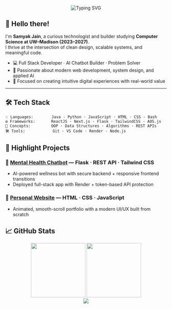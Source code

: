 <!-- ✨ Welcome Section -->
<p align="center">
  <img src="https://readme-typing-svg.herokuapp.com?font=Fira+Code&duration=3000&pause=1000&color=00C8FF&center=true&vCenter=true&width=600&height=45&lines=Hi+there+%F0%9F%91%8B+I'm+Samyak+Jain;Developer+%7C+Builder+%7C+CS+%40+UW-Madison" alt="Typing SVG" />
</p>


## 👋 Hello there!

I'm **Samyak Jain**, a curious technologist and builder studying **Computer Science at UW–Madison (2023–2027)**.  
I thrive at the intersection of clean design, scalable systems, and meaningful code.

- 💻 Full Stack Developer · AI Chatbot Builder · Problem Solver  
- 🚀 Passionate about modern web development, system design, and applied AI  
- 🎯 Focused on creating intuitive digital experiences with real-world value

---

## 🛠 Tech Stack

```text
💡 Languages:        Java · Python · JavaScript · HTML · CSS · Bash
⚙️ Frameworks:       ReactJS · Next.js · Flask · TailwindCSS · AOS.js
🧠 Concepts:         OOP · Data Structures · Algorithms · REST APIs
🛠 Tools:            Git · VS Code · Render · Node.js
```

## 🚀 Highlight Projects

### 📌 <a href=https://github.com/samyakjain-1/chatbot>Mental Health Chatbot<a> — Flask · REST API · Tailwind CSS
- AI-powered wellness bot with secure backend + responsive frontend transitions
- Deployed full-stack app with Render + token-based API protection

### 📌 <a href=https://github.com/samyakjain-1/website>Personal Website<a> — HTML · CSS · JavaScript
- Animated, smooth-scroll portfolio with a modern UI/UX built from scratch

## 📈 GitHub Stats
<div align="center"> <img height="170" src="https://github-readme-stats.vercel.app/api?username=samyakjain-1&show_icons=true&theme=gradient&hide_border=true" /> <img height="170" src="https://github-readme-stats.vercel.app/api/top-langs/?username=samyakjain-1&layout=compact&theme=gradient&hide_border=true" /> </div>


<div align="center"> <img src="https://capsule-render.vercel.app/api?type=waving&color=0:00f2fe,100:4facfe&height=120&section=footer" /> </div> 
